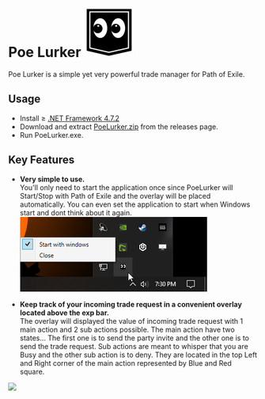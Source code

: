 # Poe Lurker <img src="LurkerIcon.png" width="100" height="100" />
Poe Lurker is a simple yet very powerful trade manager for Path of Exile. 

## Usage
- Install ≥ [.NET Framework 4.7.2](https://dotnet.microsoft.com/download/dotnet-framework)
- Download and extract [PoeLurker.zip]() from the releases page.  
- Run PoeLurker.exe.  

## Key Features

- **Very simple to use.**  
You'll only need to start the application once since PoeLurker will Start/Stop with Path of Exile and the overlay will be placed automatically. You can even set the application to start when Windows start and dont think about it again. ![](SystemTray.png)

- **Keep track of your incoming trade request in a convenient overlay located above the exp bar.**  
The overlay will displayed the value of incoming trade request with 1 main action and 2 sub actions possible.
The main action have two states... The first one is to send the party invite and the other one is to send the trade request. Sub actions are meant to whisper that you are Busy and the other sub action is to deny. They are located in the top Left and Right corner of the main action represented by Blue and Red square.

![](ReadMe.gif)
